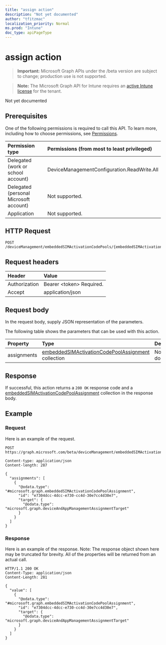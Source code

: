 ```yaml
---
title: "assign action"
description: "Not yet documented"
author: "tfitzmac"
localization_priority: Normal
ms.prod: "Intune"
doc_type: apiPageType
---
```


# assign action

> **Important:** Microsoft Graph APIs under the /beta version are subject to change; production use is not supported.

> **Note:** The Microsoft Graph API for Intune requires an [active Intune license](https://go.microsoft.com/fwlink/?linkid=839381) for the tenant.

Not yet documented

## Prerequisites
One of the following permissions is required to call this API. To learn more, including how to choose permissions, see [Permissions](/concepts/permissions-reference.md).

|Permission type|Permissions (from most to least privileged)|
|:---|:---|
|Delegated (work or school account)|DeviceManagementConfiguration.ReadWrite.All|
|Delegated (personal Microsoft account)|Not supported.|
|Application|Not supported.|

## HTTP Request
<!-- {
  "blockType": "ignored"
}
-->
``` http
POST /deviceManagement/embeddedSIMActivationCodePools/{embeddedSIMActivationCodePoolId}/assign
```

## Request headers
|Header|Value|
|:---|:---|
|Authorization|Bearer &lt;token&gt; Required.|
|Accept|application/json|

## Request body
In the request body, supply JSON representation of the parameters.

The following table shows the parameters that can be used with this action.

|Property|Type|Description|
|:---|:---|:---|
|assignments|[embeddedSIMActivationCodePoolAssignment](../resources/intune-esim-embeddedsimactivationcodepoolassignment.md) collection|Not yet documented|



## Response
If successful, this action returns a `200 OK` response code and a [embeddedSIMActivationCodePoolAssignment](../resources/intune-esim-embeddedsimactivationcodepoolassignment.md) collection in the response body.

## Example

### Request
Here is an example of the request.
``` http
POST https://graph.microsoft.com/beta/deviceManagement/embeddedSIMActivationCodePools/{embeddedSIMActivationCodePoolId}/assign

Content-type: application/json
Content-length: 287

{
  "assignments": [
    {
      "@odata.type": "#microsoft.graph.embeddedSIMActivationCodePoolAssignment",
      "id": "e7304dcc-4dcc-e730-cc4d-30e7cc4d30e7",
      "target": {
        "@odata.type": "microsoft.graph.deviceAndAppManagementAssignmentTarget"
      }
    }
  ]
}
```

### Response
Here is an example of the response. Note: The response object shown here may be truncated for brevity. All of the properties will be returned from an actual call.
``` http
HTTP/1.1 200 OK
Content-Type: application/json
Content-Length: 281

{
  "value": [
    {
      "@odata.type": "#microsoft.graph.embeddedSIMActivationCodePoolAssignment",
      "id": "e7304dcc-4dcc-e730-cc4d-30e7cc4d30e7",
      "target": {
        "@odata.type": "microsoft.graph.deviceAndAppManagementAssignmentTarget"
      }
    }
  ]
}
```




